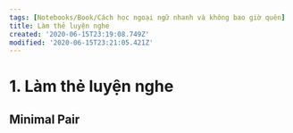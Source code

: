 ```yaml
---
tags: [Notebooks/Book/Cách học ngoại ngữ nhanh và không bao giờ quên]
title: Làm thẻ luyện nghe
created: '2020-06-15T23:19:08.749Z'
modified: '2020-06-15T23:21:05.421Z'
---
```


# 1. Làm thẻ luyện nghe
## Minimal Pair
## 
